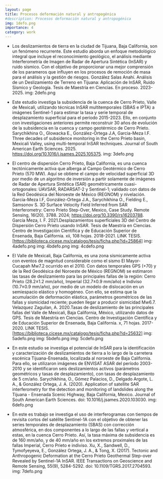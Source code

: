 ```yaml
---
layout: page
title: Procesos deformación natural y antropogénica
#description: Procesos deformación natural y antropogénica
img: 1defo.png
importance: 4
category: work
---
```


- Los deslizamientos de tierra en la ciudad de Tijuana, Baja California, son un fenómeno recurrente. Este estudio aborda un enfoque metodológico integral que incluye el reconocimiento geológico, el análisis mediante Interferometría de Imagen de Radar de Apertura Sintética (InSAR) y ruido sísmico. Con el objetivo de proporcionar una mejor comprensión de los parameros que influyen en los procesos de remoción de masa para el análisis y la gestión de riesgos. González Salas Anahí. Análisis de un Deslizamiento de Terreno en Tijuana: Aplicación de InSAR, Ruido Sísmico y Geología. Tesis de Maestría en Ciencias. En proceso. 2023-2025.
img: 2defo.png

- Este estudio investiga la subsidencia de la cuenca de Cerro Prieto, Valle de Mexicali, utilizando técnicas InSAR multitemporales (SBAS e IPTA) a imágenes Sentinel-1 para estimar la tasa y serie temporal de desplazamiento superficial para el período 2015-2023. Ello, en conjunto con investigaciones anteriores permite reconstruir 30 años de evolución de la subsidencia en la cuenca y campo geotérmico de Cerro Prieto. Sarychikhina O., Glowacka E., González-Ortega J.A, Garcia-Meza I.F. Three decades of subsidence monitoring in the Cerro Prieto basin, Mexicali Valley, using multi-temporal InSAR techniques. Journal of South American Earth Sciences. 2025. https://doi.org/10.1016/j.jsames.2025.105375.
img: 3defo.png 

- El centro de dispersión Cerro Prieto, Baja California, es una cuenca tectónicamente activa que alberga al Campo Geotérmico de Cerro Prieto (570 MW). Aquí se obtiene el campo de velocidad superficial 3D por medio de un algoritmo de inversión a partir solamente de imágenes de Radar de Apertura Sintética (SAR) geométricamente cuasi-ortogonales: UAVSAR, RADARSAT-2 y Sentinel-1; validado con datos de la Red Geodésica del Noroeste de México (REGNOM) y nivelación. Garcia-Meza I.F, González-Ortega J.A., Sarychikhina O., Fielding E., Samsonov S. 3D Surface Velocity Field Inferred from SAR Interferometry: Cerro Prieto Step-Over, Mexico, Case Study. Remote Sensing, 16(20), 3788. 2024; https://doi.org/10.3390/rs16203788. García Meza, I. F. 2021.Desplazamientos superficiales 3D del Centro de Dispersión Cerro Prieto usando InSAR. Tesis de Maestría en Ciencias. Centro de Investigación Científica y de Educación Superior de Ensenada, Baja California. xii, 108 hojas. 2018-2021. LINK TESIS. [https://biblioteca.cicese.mx/catalogo/tesis/ficha.php?id=25864]
img: 4adefo.png
img: 4bdefo.png
img: 4cdefo.png

- El Valle de Mexicali, Baja California, es una zona sísmicamente activa con eventos de magnitud considerable como el sismo El Mayor-Cucapah Mw7.2 ocurrido en el 2010. Con datos temporales GPS (+70) y de la Red Geodésica del Noroeste de México (REGNOM) se estimaron las tasas de deslizamiento para las principales fallas de la región: Cerro Prieto (28.2±1.2 mm/año), Imperial (32.7±0.9 mm/año) e Indiviso (10.7±0.9 mm/año), por medio de un modelo de dislocación en un semiespacio elástico y homogéneo. Con ello, se estima que la acumulación de deformación elástica, parámetros geométricos de las fallas y sismicidad reciente; pueden llegar a producir sismicidad Mw6.7. Velazquez Zaguilan, A. 2020.Tasas de deslizamiento de las principales fallas del Valle de Mexicali, Baja California, México, utilizando datos de GPS. Tesis de Maestría en Ciencias. Centro de Investigación Científica y de Educación Superior de Ensenada, Baja California. x, 71 hojas. 2017-2020. LINK TESIS. [https://biblioteca.cicese.mx/catalogo/tesis/ficha.php?id=25632]
img: 5adefo.png
img: 5bdefo.png
img: 5cdefo.png

- En este estudio se investiga el potencial de InSAR para la identificación y caracterización de deslizamientos de tierra a lo largo de la carretera escénica Tijuana-Ensenada, localizada al noroeste de Baja California. Para ello, se utilizaron imágenes de ENVISAT ASAR del período 2003-2010 y se identificaron seis deslizamientos activos (parámetros geométricos y tasas de desplazamiento), con tasas de desplazamiento de 5 cm/año. Sarychikhina, O., Gómez Palacios, D., Delgado Argote, L. A., & González Ortega, J. A. (2020). Application of satellite SAR interferometry for the detection and monitoring of landslides along the Tijuana - Ensenada Scenic Highway, Baja California, Mexico. Journal of South American Earth Sciences. doi: 10.1016/j.jsames.2020.103030. 
img: 6defo.png

- En este es trabajo se investiga el uso de interferogramas con tiempos de revisita cortos del satélite Sentinel-1A con el objetivo de obtener las series temporales de desplazamiento (SBAS) con corrección atmosférica, en dos componentes a lo largo de las fallas y vertical a estas, en la cuenca Cerro Prieto. Así, la tasa máxima de subsidencia es de 160 mm/año, y de 40 mm/año en los extremos proximales de las fallas Imperial, Cerro Prieto e indiviso. Xu, X., Sandwell, D., Tymofyeyeva, E., González Ortega, J. A., & Tong, X. (2017). Tectonic and Anthropogenic Deformation at the Cerro Prieto Geothermal Step-over Revealed by Sentinel-1A InSAR. IEEE Transactions on Geoscience and Remote Sensing, 55(9), 5284-5292. doi: 10.1109/TGRS.2017.2704593.
img: 7defo.png



